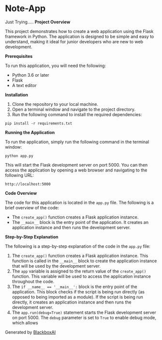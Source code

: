 # Note-App
 Just Trying.....
 **Project Overview**

This project demonstrates how to create a web application using the Flask framework in Python. The application is designed to be simple and easy to understand, making it ideal for junior developers who are new to web development.

**Prerequisites**

To run this application, you will need the following:

* Python 3.6 or later
* Flask
* A text editor

**Installation**

1. Clone the repository to your local machine.
2. Open a terminal window and navigate to the project directory.
3. Run the following command to install the required dependencies:

```
pip install -r requirements.txt
```

**Running the Application**

To run the application, simply run the following command in the terminal window:

```
python app.py
```

This will start the Flask development server on port 5000. You can then access the application by opening a web browser and navigating to the following URL:

```
http://localhost:5000
```

**Code Overview**

The code for this application is located in the `app.py` file. The following is a brief overview of the code:

* The `create_app()` function creates a Flask application instance.
* The `__main__` block is the entry point of the application. It creates an application instance and then runs the development server.

**Step-by-Step Explanation**

The following is a step-by-step explanation of the code in the `app.py` file:

1. The `create_app()` function creates a Flask application instance. This function is called in the `__main__` block to create the application instance that will be used by the development server.
2. The `app` variable is assigned to the return value of the `create_app()` function. This variable will be used to access the application instance throughout the code.
3. The `if __name__ == '__main__':` block is the entry point of the application. This block checks if the script is being run directly (as opposed to being imported as a module). If the script is being run directly, it creates an application instance and then runs the development server.
4. The `app.run(debug=True)` statement starts the Flask development server on port 5000. The `debug` parameter is set to `True` to enable debug mode, which allows

Generated by [BlackboxAI](https://www.blackbox.ai)
